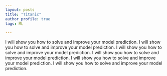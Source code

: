 ```yaml
---
layout: posts
title: "Titanic"
author_profile: true
tags: ML

---
```


I will show you how to solve and improve your model prediction.
I will show you how to solve and improve your model prediction.
I will show you how to solve and improve your model prediction.
I will show you how to solve and improve your model prediction.
I will show you how to solve and improve your model prediction.
I will show you how to solve and improve your model prediction.
